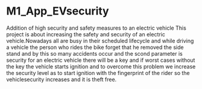 # M1_App_EVsecurity
Addition of high security and safety measures to an electric vehicle 
This project is about increasing the safety and security of an electric vehicle.Nowadays all are busy in their scheduled lifecycle and while driving a vehicle the person who rides the bike forget that he removed the side stand and by this so many accidents occur and the scond parameter is security for an electric vehicle there will be a key and if worst cases without the key the vehicle starts ignition and to overcome this problem we increase the security level as to start ignition with the fingerprint of the rider so the vehiclesecurity increases and it is theft free.

